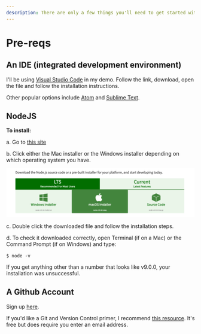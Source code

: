 ```yaml
---
description: There are only a few things you'll need to get started with BackstopJS
---
```


# Pre-reqs

## An IDE \(integrated development environment\)

I'll be using [Visual Studio Code](https://code.visualstudio.com/) in my demo. Follow the link, download, open the file and follow the installation instructions.

Other popular options include [Atom](https://atom.io/) and [Sublime Text](https://www.sublimetext.com/).

## **NodeJS**

**To install:**

a. Go to [this site](https://nodejs.org/en/download/)

b. Click either the Mac installer or the Windows installer depending on which operating system you have.

![Image](.gitbook/assets/image.png)

c. Double click the downloaded file and follow the installation steps.

d. To check it downloaded correctly, open Terminal \(if on a Mac\) or the Command Prompt \(if on Windows\) and type:

```text
$ node -v
```

If you get anything other than a number that looks like v9.0.0, your installation was unsuccessful.

## **A Github Account**

Sign up [here](www.github.com).

If you'd like a Git and Version Control primer, I recommend [this resource](https://hellowebbooks.com/learn-command-line/). It's free but does require you enter an email address.

